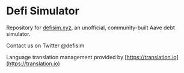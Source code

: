# Defi Simulator

Repository for [defisim.xyz](https://defisim.xyz), an unofficial, community-built Aave debt simulator.

Contact us on Twitter @defisim

Language translation management provided by [https://translation.io](https://translation.io)
